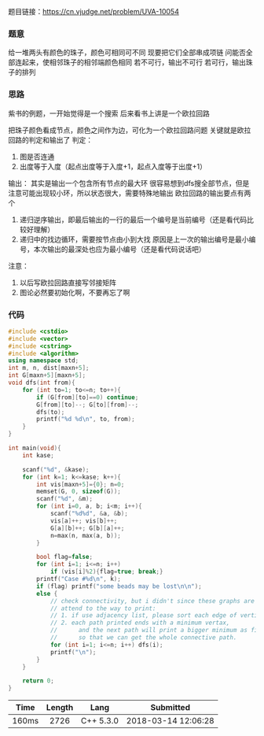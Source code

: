 题目链接：<https://cn.vjudge.net/problem/UVA-10054>

### 题意
给一堆两头有颜色的珠子，颜色可相同可不同
现要把它们全部串成项链
问能否全部连起来，使相邻珠子的相邻端颜色相同
若不可行，输出不可行
若可行，输出珠子的排列

### 思路
紫书的例题，一开始觉得是一个搜索
后来看书上讲是一个欧拉回路

把珠子颜色看成节点，颜色之间作为边，可化为一个欧拉回路问题
关键就是欧拉回路的判定和输出了
判定：
1. 图是否连通
2. 出度等于入度（起点出度等于入度+1，起点入度等于出度+1）
  
输出：
其实是输出一个包含所有节点的最大环
很容易想到dfs搜全部节点，但是注意可能出现较小环，所以状态很大，需要特殊地输出
欧拉回路的输出要点有两个
1. 递归逆序输出，即最后输出的一行的最后一个编号是当前编号（还是看代码比较好理解）
2. 递归中的找边循环，需要按节点由小到大找
原因是上一次的输出编号是最小编号，本次输出的最深处也应为最小编号（还是看代码说话吧）

注意：
1. 以后写欧拉回路直接写邻接矩阵
2. 图论必然要初始化啊，不要再忘了啊

### 代码
```cpp
#include <cstdio>
#include <vector>
#include <cstring>
#include <algorithm>
using namespace std;
int m, n, dist[maxn+5];
int G[maxn+5][maxn+5];
void dfs(int from){
    for (int to=1; to<=n; to++){
        if (G[from][to]==0) continue;
        G[from][to]--; G[to][from]--;
        dfs(to);
        printf("%d %d\n", to, from);
    }
}

int main(void){
    int kase;

    scanf("%d", &kase);
    for (int k=1; k<=kase; k++){
        int vis[maxn+5]={0}; n=0;
        memset(G, 0, sizeof(G));
        scanf("%d", &m);
        for (int i=0, a, b; i<m; i++){
            scanf("%d%d", &a, &b);
            vis[a]++; vis[b]++;
            G[a][b]++; G[b][a]++;
            n=max(n, max(a, b));
        }

        bool flag=false;
        for (int i=1; i<=n; i++)
            if (vis[i]%2){flag=true; break;}
        printf("Case #%d\n", k);
        if (flag) printf("some beads may be lost\n\n");
        else {
            // check connectivity, but i didn't since these graphs are connective
            // attend to the way to print:
            // 1. if use adjacency list, please sort each edge of vertices
            // 2. each path printed ends with a minimum vertax,
            //      and the next path will print a bigger minimum as first vertax.
            //      so that we can get the whole connective path.
            for (int i=1; i<=n; i++) dfs(i);
            printf("\n");
        }
    }

    return 0;
}

```

Time|Length|Lang|Submitted
:-:|:-:|:-:|:-:
160ms|2726|C++ 5.3.0|2018-03-14 12:06:28